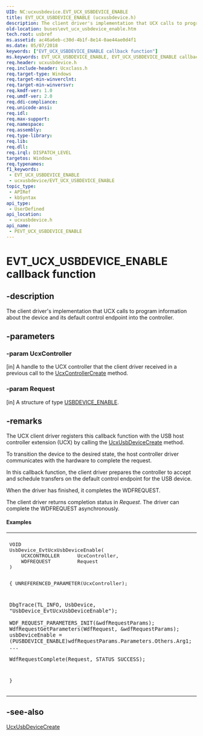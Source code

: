 ```yaml
---
UID: NC:ucxusbdevice.EVT_UCX_USBDEVICE_ENABLE
title: EVT_UCX_USBDEVICE_ENABLE (ucxusbdevice.h)
description: The client driver's implementation that UCX calls to program information about the device and its default control endpoint into the controller.
old-location: buses\evt_ucx_usbdevice_enable.htm
tech.root: usbref
ms.assetid: ac46a6eb-c30d-4b1f-8e14-0ae44ae0d4f1
ms.date: 05/07/2018
keywords: ["EVT_UCX_USBDEVICE_ENABLE callback function"]
ms.keywords: EVT_UCX_USBDEVICE_ENABLE, EVT_UCX_USBDEVICE_ENABLE callback, EvtUcxUsbDeviceEnable, EvtUcxUsbDeviceEnable callback function [Buses], PEVT_UCX_USBDEVICE_ENABLE, PEVT_UCX_USBDEVICE_ENABLE callback function pointer [Buses], buses.evt_ucx_usbdevice_enable, ucxusbdevice/EvtUcxUsbDeviceEnable
req.header: ucxusbdevice.h
req.include-header: Ucxclass.h
req.target-type: Windows
req.target-min-winverclnt: 
req.target-min-winversvr: 
req.kmdf-ver: 1.0
req.umdf-ver: 2.0
req.ddi-compliance: 
req.unicode-ansi: 
req.idl: 
req.max-support: 
req.namespace: 
req.assembly: 
req.type-library: 
req.lib: 
req.dll: 
req.irql: DISPATCH_LEVEL
targetos: Windows
req.typenames: 
f1_keywords:
 - EVT_UCX_USBDEVICE_ENABLE
 - ucxusbdevice/EVT_UCX_USBDEVICE_ENABLE
topic_type:
 - APIRef
 - kbSyntax
api_type:
 - UserDefined
api_location:
 - ucxusbdevice.h
api_name:
 - PEVT_UCX_USBDEVICE_ENABLE
---
```


# EVT_UCX_USBDEVICE_ENABLE callback function


## -description

The client driver's implementation that UCX calls to program information about the device and its default control endpoint
    into the controller.

## -parameters

### -param UcxController 

[in]
 A handle to the UCX controller that the client driver received in a previous call to  the <a href="https://docs.microsoft.com/previous-versions/windows/hardware/drivers/mt188033(v=vs.85)">UcxControllerCreate</a> method.

### -param Request 

[in]
A structure of type <a href="https://docs.microsoft.com/windows-hardware/drivers/ddi/ucxusbdevice/ns-ucxusbdevice-_usbdevice_enable">USBDEVICE_ENABLE</a>.

## -remarks

The UCX client driver registers this callback function with the USB host controller extension (UCX) by calling the <a href="https://docs.microsoft.com/windows-hardware/drivers/ddi/ucxusbdevice/nf-ucxusbdevice-ucxusbdevicecreate">UcxUsbDeviceCreate</a> method.

To
    transition the device to the desired state, the host controller driver communicates with the hardware to complete the request.

In this callback function, the client driver prepares the controller to accept and schedule transfers on the default control
    endpoint for the USB device.

When the driver has finished, it completes the WDFREQUEST.

The client driver returns completion status in <i>Request</i>.  The driver can complete the WDFREQUEST asynchronously.


#### Examples

<div class="code"><span codelanguage=""><table>
<tr>
<th></th>
</tr>
<tr>
<td>
<pre>VOID
UsbDevice_EvtUcxUsbDeviceEnable(
    UCXCONTROLLER      UcxController,
    WDFREQUEST         Request
)
    
{
    UNREFERENCED_PARAMETER(UcxController);

    DbgTrace(TL_INFO, UsbDevice, "UsbDevice_EvtUcxUsbDeviceEnable");

    WDF_REQUEST_PARAMETERS_INIT(&wdfRequestParams);
    WdfRequestGetParameters(WdfRequest, &wdfRequestParams);
    usbDeviceEnable = (PUSBDEVICE_ENABLE)wdfRequestParams.Parameters.Others.Arg1;
    ...

    WdfRequestComplete(Request, STATUS_SUCCESS);
}</pre>
</td>
</tr>
</table></span></div>

## -see-also

<a href="https://docs.microsoft.com/windows-hardware/drivers/ddi/ucxusbdevice/nf-ucxusbdevice-ucxusbdevicecreate">UcxUsbDeviceCreate</a>

